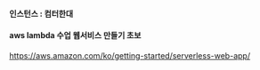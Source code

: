 #### 인스턴스 : 컴터한대
#### aws lambda 수업 웹서비스 만들기 초보
https://aws.amazon.com/ko/getting-started/serverless-web-app/
